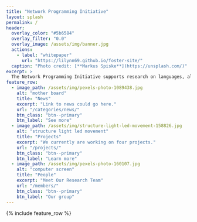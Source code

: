 ```yaml
---
title: "Network Programming Initiative"
layout: splash
permalink: /
header:
  overlay_color: "#5b6584"
  overlay_filter: "0.0"
  overlay_image: /assets/img/banner.jpg
  actions:
    - label: "whitepaper"
      url: "https://lilynn69.github.io/foster-site/"
  caption: "Photo credit: [**Markus Spiske**](https://unsplash.com/)"
excerpt: >
  The Network Programming Initiative supports research on languages, algorithms, and tools for network programming, and facilitates closer interactions with partners in industry and government. For more details, read our whitepaper.
feature_row:
  - image_path: /assets/img/pexels-photo-1089438.jpg
    alt: "mother board"
    title: "News"
    excerpt: "Link to news could go here."
    url: "/categories/news/"
    btn_class: "btn--primary"
    btn_label: "See more"
  - image_path: /assets/img/structure-light-led-movement-158826.jpg
    alt: "structure light led movement"
    title: "Projects"
    excerpt: "We currently are working on four projects."
    url: "/projects/"
    btn_class: "btn--primary"
    btn_label: "Learn more"
  - image_path: /assets/img/pexels-photo-160107.jpg
    alt: "computer screen"
    title: "People"
    excerpt: "Meet Our Research Team"
    url: "/members/"
    btn_class: "btn--primary"
    btn_label: "Our group"      
---
```


{% include feature_row %}
